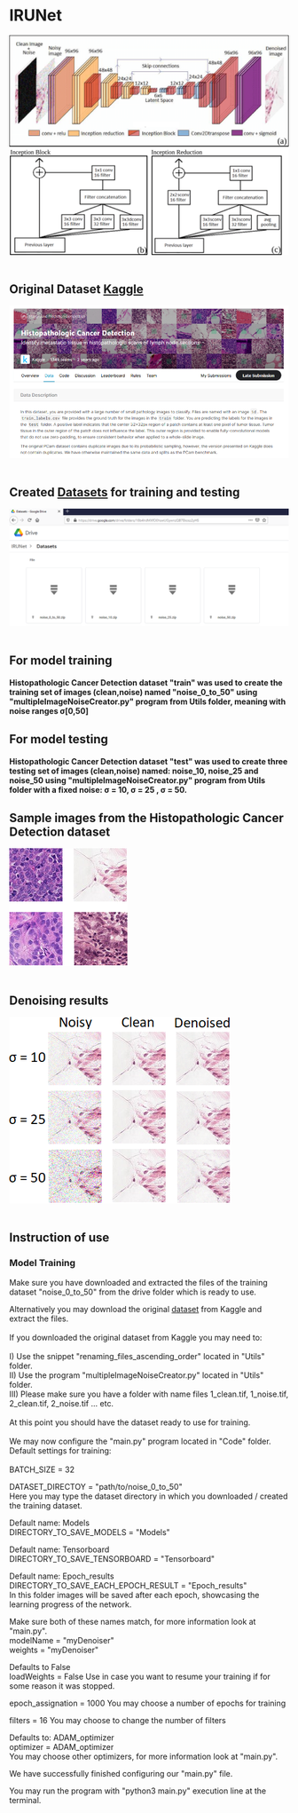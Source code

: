 # IRUNet

![IRUNet architecture](https://github.com/Fabio-Gil-Z/IRUNet/blob/main/README_FILES/IRUNet_network_architecture.png)<br /> <br />
## Original Dataset [Kaggle](https://www.kaggle.com/c/histopathologic-cancer-detection/data)
![kaggle dataset description](https://github.com/Fabio-Gil-Z/IRUNet/blob/main/README_FILES/kaggle_dataset_description.png)<br /> <br />
## Created [Datasets](https://drive.google.com/drive/folders/1PdTrAV-PUpFhdvhFtfOggpLbOpDEouLc?usp=sharing) for training and testing  <br />
![self created datasets](https://github.com/Fabio-Gil-Z/IRUNet/blob/main/README_FILES/self_created_datasets_sample_image.png)<br /> <br />
## For model training <br />
#### Histopathologic Cancer Detection dataset "train" was used to create the training set of images (clean,noise) named "noise_0_to_50" using "multipleImageNoiseCreator.py" program from Utils folder, meaning with noise ranges σ[0,50]
## For model testing <br />

#### Histopathologic Cancer Detection dataset "test" was used to create three testing set of images (clean,noise) named: noise_10, noise_25 and noise_50 using "multipleImageNoiseCreator.py" program from Utils folder with a fixed noise: σ = 10, σ = 25 , σ = 50.

## Sample images from the Histopathologic Cancer Detection dataset
![Kaggle dataset Sample Images](https://github.com/Fabio-Gil-Z/IRUNet/blob/main/README_FILES/sample_images.png)<br /> <br />

## Denoising results
![Denoising results](https://github.com/Fabio-Gil-Z/IRUNet/blob/main/README_FILES/denoised.png)<br /> <br />


## Instruction of use <br />
### Model Training <br />
Make sure you have downloaded and extracted the files of the training dataset "noise_0_to_50" from the drive folder which is ready to use. <br />

Alternatively you may download the original [dataset](https://www.kaggle.com/c/histopathologic-cancer-detection/data) from Kaggle and extract the files. <br /> <br />
If you downloaded the original dataset from Kaggle you may need to: <br /><br />
     I) Use the snippet "renaming_files_ascending_order" located in "Utils" folder. <br />
    II) Use the program "multipleImageNoiseCreator.py" located in "Utils" folder. <br />
   III) Please make sure you have a folder with name files 1_clean.tif, 1_noise.tif, 2_clean.tif, 2_noise.tif ... etc. <br /><br />
At this point you should have the dataset ready to use for training. <br /><br />
We may now configure the "main.py" program located in "Code" folder. <br />
Default settings for training: <br /><br />
BATCH_SIZE = 32 <br />

DATASET_DIRECTOY = "path/to/noise_0_to_50" <br />
Here you may type the dataset directory in which you downloaded / created the training dataset. <br />

Default name: Models <br />
DIRECTORY_TO_SAVE_MODELS = "Models" <br />

Default name: Tensorboard <br />
DIRECTORY_TO_SAVE_TENSORBOARD = "Tensorboard" <br />

Default name: Epoch_results <br />
DIRECTORY_TO_SAVE_EACH_EPOCH_RESULT = "Epoch_results" <br />
In this folder images will be saved after each epoch, showcasing the learning progress of the network. <br />

Make sure both of these names match, for more information look at "main.py".<br />
modelName = "myDenoiser" <br />
weights = "myDenoiser"   <br />

Defaults to False <br />
loadWeights = False   Use in case you want to resume your training if for some reason it was stopped. <br />

epoch_assignation = 1000  You may choose a number of epochs for training <br />

filters = 16 You may choose to change the number of filters <br />

Defaults to: ADAM_optimizer <br />
optimizer = ADAM_optimizer <br />
You may choose other optimizers, for more information look at "main.py".<br />

We have successfully finished configuring our "main.py" file. <br />

You may run the program with "python3 main.py" execution line at the terminal.


